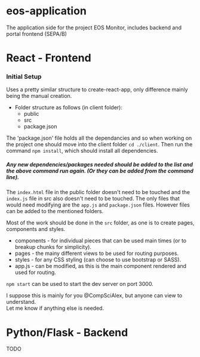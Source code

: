 # eos-application
The application side for the project EOS Monitor, includes backend and portal frontend (SEPA/B)

# React - Frontend
### Initial Setup
Uses a pretty similar structure to create-react-app, only difference mainly being the manual creation.
* Folder structure as follows (in client folder):
  * public
  * src
  * package.json  
  
The 'package.json' file holds all the dependancies and so when working on the project one should move into the client folder ` cd ./client `.
Then run the command ` npm install `, which should install all dependencies.
##### Any new dependencies/packages needed should be added to the list and the above command run again. (Or they can be added from the command line).    
  
    
The ` index.html ` file in the public folder doesn't need to be touched and the ` index.js ` file in src also doesn't need to be touched. The only files that would need modifying are
the ` app.js ` and ` package.json ` files. However files can be added to the mentioned folders.  

Most of the work should be done in the `src` folder, as one is to create pages, components and styles.
* components - for individual pieces that can be used main times (or to breakup chunks for simplicity).
* pages - the mainy different views to be used for routing purposes.
* styles - for any CSS styling (can choose to use bootstrap or SASS).
* app.js - can be modified, as this is the main component rendered and used for routing.  
  
` npm start ` can be used to start the dev server on port 3000.

I suppose this is mainly for you @CompSciAlex, but anyone can view to understand.  
Let me know if anything else is needed.

# Python/Flask - Backend
TODO